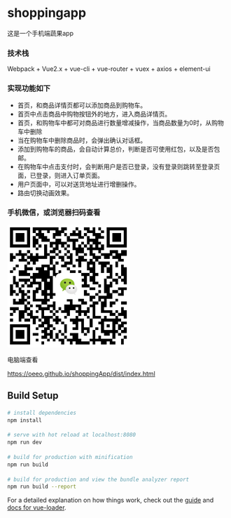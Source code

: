 # shoppingapp

这是一个手机端蔬果app



### 技术栈

Webpack + Vue2.x + vue-cli +  vue-router + vuex + axios + element-ui 



### 实现功能如下

- 首页，和商品详情页都可以添加商品到购物车。
- 首页中点击商品中购物按钮外的地方，进入商品详情页。
- 首页，和购物车中都可对商品进行数量增减操作，当商品数量为0时，从购物车中删除
- 当在购物车中删除商品时，会弹出确认对话框。
- 添加到购物车的商品，会自动计算总价，判断是否可使用红包，以及是否包邮。
- 在购物车中点击支付时，会判断用户是否已登录，没有登录则跳转至登录页面，已登录，则进入订单页面。
- 用户页面中，可以对送货地址进行增删操作。
- 路由切换动画效果。



### 手机微信，或浏览器扫码查看

![](./static/url.png)



电脑端查看

https://oeeo.github.io/shoppingApp/dist/index.html

## Build Setup

``` bash
# install dependencies
npm install

# serve with hot reload at localhost:8080
npm run dev

# build for production with minification
npm run build

# build for production and view the bundle analyzer report
npm run build --report
```

For a detailed explanation on how things work, check out the [guide](http://vuejs-templates.github.io/webpack/) and [docs for vue-loader](http://vuejs.github.io/vue-loader).



